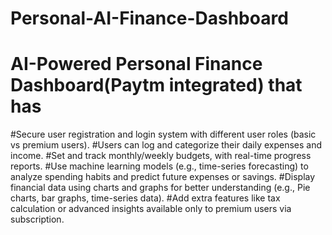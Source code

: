# Personal-AI-Finance-Dashboard
# AI-Powered Personal Finance Dashboard(Paytm integrated) that has 
#Secure user registration and login system with different user roles (basic vs premium users). 
#Users can log and categorize their daily expenses and income.
#Set and track monthly/weekly budgets, with real-time progress reports.
#Use machine learning models (e.g., time-series forecasting) to analyze spending habits and predict future expenses or savings.
#Display financial data using charts and graphs for better understanding (e.g., Pie charts, bar graphs, time-series data).
#Add extra features like tax calculation or advanced insights available only to premium users via subscription.
